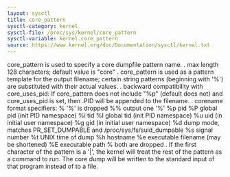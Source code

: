 ```yaml
---
layout: sysctl
title: core_pattern
sysctl-category: kernel
sysctl-file: /proc/sys/kernel/core_pattern
sysctl-variable: kernel.core_pattern
source: https://www.kernel.org/doc/Documentation/sysctl/kernel.txt
---
```


core_pattern is used to specify a core dumpfile pattern name.
. max length 128 characters; default value is "core"
. core_pattern is used as a pattern template for the output filename;
  certain string patterns (beginning with '%') are substituted with
  their actual values.
. backward compatibility with core_uses_pid:
	If core_pattern does not include "%p" (default does not)
	and core_uses_pid is set, then .PID will be appended to
	the filename.
. corename format specifiers:
	%<NUL>	'%' is dropped
	%%	output one '%'
	%p	pid
	%P	global pid (init PID namespace)
	%i	tid
	%I	global tid (init PID namespace)
	%u	uid (in initial user namespace)
	%g	gid (in initial user namespace)
	%d	dump mode, matches PR_SET_DUMPABLE and
		/proc/sys/fs/suid_dumpable
	%s	signal number
	%t	UNIX time of dump
	%h	hostname
	%e	executable filename (may be shortened)
	%E	executable path
	%<OTHER> both are dropped
. If the first character of the pattern is a '|', the kernel will treat
  the rest of the pattern as a command to run.  The core dump will be
  written to the standard input of that program instead of to a file.

